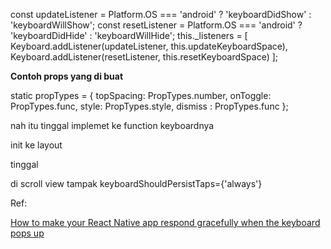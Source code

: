 const updateListener = Platform.OS === 'android' ? 'keyboardDidShow' : 'keyboardWillShow';
  const resetListener = Platform.OS === 'android' ? 'keyboardDidHide' : 'keyboardWillHide';
  this._listeners = [
      Keyboard.addListener(updateListener, this.updateKeyboardSpace),
      Keyboard.addListener(resetListener, this.resetKeyboardSpace)
  ];

**Contoh props yang di buat**

static propTypes = {
    topSpacing: PropTypes.number,
    onToggle: PropTypes.func,
    style: PropTypes.style,
    dismiss : PropTypes.func
};

nah itu tinggal implemet ke function keyboardnya

init ke layout

tinggal <Keyboard/>

di scroll view tampak keyboardShouldPersistTaps={'always'}

Ref:

[How to make your React Native app respond gracefully when the keyboard pops up](https://medium.freecodecamp.org/how-to-make-your-react-native-app-respond-gracefully-when-the-keyboard-pops-up-7442c1535580)
